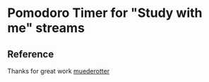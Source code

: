 # Pomodoro Timer for "Study with me" streams


## Reference
Thanks for great work [muederotter](https://github.com/muederotter/muederotter.github.io/tree/main)
